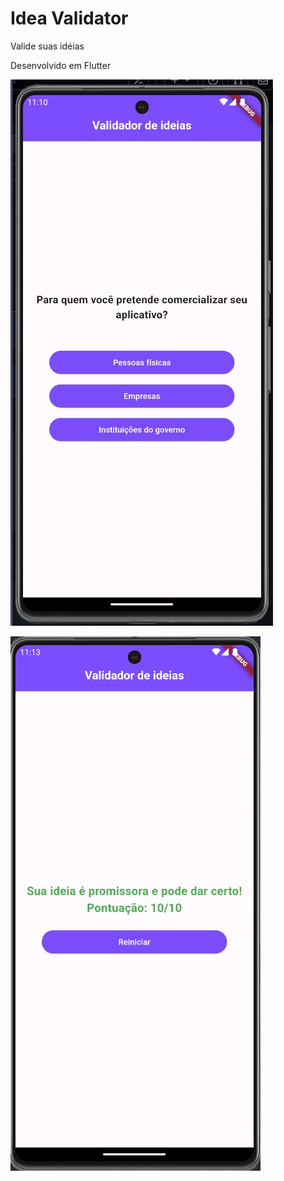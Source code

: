 # Idea Validator

Valide suas idéias

Desenvolvido em Flutter

![Application](./docs/app.jpg)

![Result](./docs/result.jpg)
